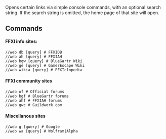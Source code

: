 Opens certain links via simple console commands, with an optional search string. If the search string is omitted, the home page of that site will open.

## Commands

#### FFXI info sites:
    //web db [query] # FFXIDB
	//web ah [query] # FFXIAH
	//web bgw [query] # BlueGartr Wiki
	//web ge [query] # GamerEscape Wiki
	//web wikia [query] # FFXIclopedia

#### FFXI community sites
	//web of # Official forums
	//web bgf # BlueGartr forums
	//web ahf # FFXIAH forums
	//web gwc # Guildwork.com

#### Miscellanous sites
	//web g [query] # Google
	//web wa [query] # Wolfram|Alpha